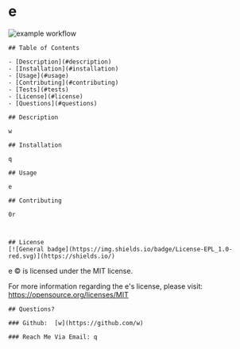 # e
   ![example workflow](https://img.shields.io/badge/license-Apache%20License%202.0-blue)

    ## Table of Contents
    
    - [Description](#description)
    - [Installation](#installation)
    - [Usage](#usage)
    - [Contributing](#contributing)
    - [Tests](#tests)
    - [License](#license)
    - [Questions](#questions)
    
    ## Description 
    
    w
    
    ## Installation 
    
    q
    
    ## Usage 
    
    e
    
    ## Contributing 
    
    0r
    
  
    
    ## License
    [![General badge](https://img.shields.io/badge/License-EPL_1.0-red.svg)](https://shields.io/)

e © is licensed under the MIT license.  

For more information regarding the e's license, please visit: 
https://opensource.org/licenses/MIT

    
    
    ## Questions?
    
    ### Github:  [w](https://github.com/w)
    
    ### Reach Me Via Email: q

 
    
